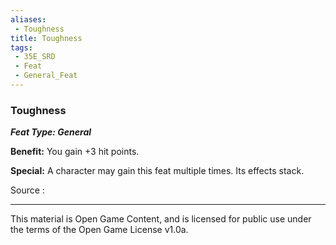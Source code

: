 ```yaml
---
aliases:
 - Toughness
title: Toughness
tags: 
 - 35E_SRD
 - Feat
 - General_Feat
---
```

### Toughness 
***Feat Type: General***

**Benefit:** You gain +3 hit points.

**Special:** A character may gain this feat multiple times. Its effects
stack.


Source :



---



This material is Open Game Content, and is licensed for public use under the terms of the Open Game License v1.0a.

